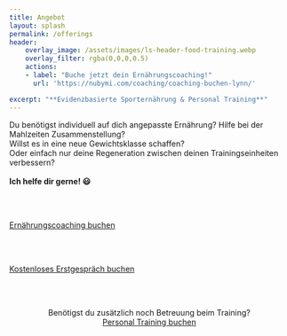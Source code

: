 ```yaml
---
title: Angebot
layout: splash
permalink: /offerings
header:
    overlay_image: /assets/images/ls-header-food-training.webp
    overlay_filter: rgba(0,0,0,0.5)
    actions:
    - label: "Buche jetzt dein Ernährungscoaching!"
      url: 'https://nubymi.com/coaching/coaching-buchen-lynn/'

excerpt: "**Evidenzbasierte Sporternährung & Personal Training**"
---
```


<div class="emp-box">

Du benötigst individuell auf dich angepasste Ernährung? 
Hilfe bei der Mahlzeiten Zusammenstellung?   
Willst es in eine neue Gewichtsklasse schaffen?   
Oder einfach nur deine Regeneration zwischen deinen Trainingseinheiten verbessern?   
<br>
<b>Ich helfe dir gerne! &#128515;</b>

<br><br>

<a rel='noopener noreferrer nofollow' target='_blank' href='https://nubymi.com/coaching/coaching-buchen-lynn/' class='button'>Ernährungscoaching buchen</a>

<br><br>

<a rel='noopener noreferrer nofollow' target='_blank' href='https://calendly.com/nubymi_lynn/erstgespraech_check-in' class='button'>Kostenloses Erstgespräch buchen</a>

<br><br>

</div>


<div style="text-align: center;">

Benötigst du zusätzlich noch Betreuung beim Training?<br>
<a rel='noopener noreferrer nofollow' target='_blank' href='https://1on1-personaltraining.de/team/'>Personal Training buchen</a>

</div>